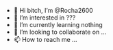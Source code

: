 - 👋 Hi bitch, I’m @Rocha2600
- 👀 I’m interested in ???
- 🌱 I’m currently learning nothing
- 💞️ I’m looking to collaborate on ...
- 📫 How to reach me ...

<!---
Rocha2600/Rocha2600 is a ✨ special ✨ repository because its `README.md` (this file) appears on your GitHub profile.
You can click the Preview link to take a look at your changes.
--->

